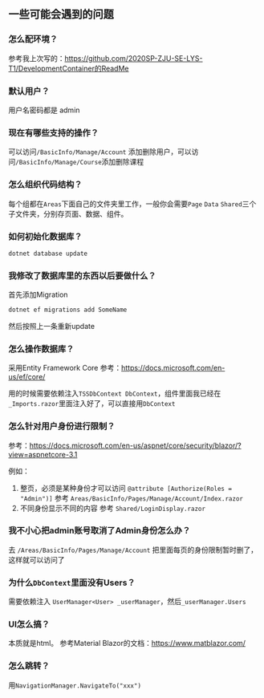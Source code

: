 

## 一些可能会遇到的问题
### 怎么配环境？
参考我上次写的：https://github.com/2020SP-ZJU-SE-LYS-T1/DevelopmentContainer的ReadMe

### 默认用户？
用户名密码都是 admin
### 现在有哪些支持的操作？
可以访问`/BasicInfo/Manage/Account` 添加删除用户，可以访问`/BasicInfo/Manage/Course`添加删除课程

### 怎么组织代码结构？
每个组都在`Areas`下面自己的文件夹里工作，一般你会需要`Page` `Data` `Shared`三个子文件夹，分别存页面、数据、组件。

### 如何初始化数据库？

```bash
dotnet database update
```
### 我修改了数据库里的东西以后要做什么？
首先添加Migration
```bash
dotnet ef migrations add SomeName
```

然后按照上一条重新update

### 怎么操作数据库？
采用Entity Framework Core
参考：https://docs.microsoft.com/en-us/ef/core/

用的时候需要依赖注入`TSSDbContext DbContext`，组件里面我已经在`_Imports.razor`里面注入好了，可以直接用`DbContext`

### 怎么针对用户身份进行限制？

参考：https://docs.microsoft.com/en-us/aspnet/core/security/blazor/?view=aspnetcore-3.1

例如：
1. 整页，必须是某种身份才可以访问 `@attribute [Authorize(Roles = "Admin")]` 参考 `Areas/BasicInfo/Pages/Manage/Account/Index.razor`
2. 不同身份显示不同的内容 参考 `Shared/LoginDisplay.razor`

### 我不小心把admin账号取消了Admin身份怎么办？
去 `/Areas/BasicInfo/Pages/Manage/Account` 把里面每页的身份限制暂时删了，这样就可以访问了

### 为什么`DbContext`里面没有Users？

需要依赖注入 `UserManager<User> _userManager`，然后`_userManager.Users` 

### UI怎么搞？

本质就是html。
参考Material Blazor的文档：https://www.matblazor.com/

### 怎么跳转？
用`NavigationManager.NavigateTo("xxx")`

